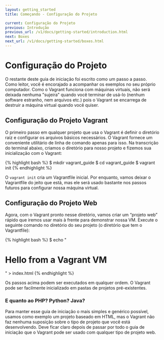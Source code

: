 ```yaml
---
layout: getting_started
title: Começando - Configuração do Projeto

current: Configuração do Projeto
previous: Introdução
previous_url: /v1/docs/getting-started/introduction.html
next: Boxes
next_url: /v1/docs/getting-started/boxes.html
---
```

# Configuração do Projeto

O restante deste guia de iniciação foi escrito como um passo a passo. Como
leitor, você é encorajado a acompanhar os exemplos no seu próprio computador.
Como o Vagrant funciona com máquinas virtuais, não será deixada nenhuma
"sujeira" quando você terminar de usá-lo (nenhum software estranho, nem
arquivos etc.) pois o Vagrant se encarrega de destruir a máquina virtual
quando você quiser.

## Configuração do Projeto Vagrant

O primeiro passo em qualquer projeto que usa o Vagrant é definir o diretório
raiz e configurar os arquivos básicos necessários. O Vagrant fornece um
conveniente utilitário de linha de comando apenas para isso. Na transcrição do
terminal abaixo, criamos o diretório para nosso projeto e fizemos sua
inicialização com o Vagrant:

{% highlight bash %}
$ mkdir vagrant_guide
$ cd vagrant_guide
$ vagrant init
{% endhighlight %}

O `vagrant init` cria um Vagrantfile inicial. Por enquanto, vamos deixar o
Vagrantfile do jeito que está, mas ele será usado bastante nos passos futuros
para configurar nossa máquina virtual.

## Configuração do Projeto Web

Agora, com o Vagrant pronto nesse diretório, vamos criar um “projeto web”
rápido que iremos usar mais à frente para demonstrar nossa VM. Execute o
seguinte comando no diretório do seu projeto (o diretório que tem o
Vagrantfile):

{% highlight bash %}
$ echo "<h1>Hello from a Vagrant VM</h1>" > index.html
{% endhighlight %}

Os passos acima podem ser executados em qualquer ordem. O Vagrant pode ser
facilmente inicializado em pastas de projetos pré-existentes.

<div class="alert alert-block alert-notice">
  <h3>E quanto ao PHP? Python? Java?</h3>
  <p>
    Para manter esse guia de iniciação o mais simples e genérico possível,
    usamos como exemplo um projeto baseado em HTML, mas o Vagrant não faz
    nenhuma suposição sobre o tipo de projeto que você está desenvolvendo.
    Deve ficar claro depois de passar por todo o guia de iniciação que o
    Vagrant pode ser usado com qualquer tipo de projeto web.
  </p>
</div>
